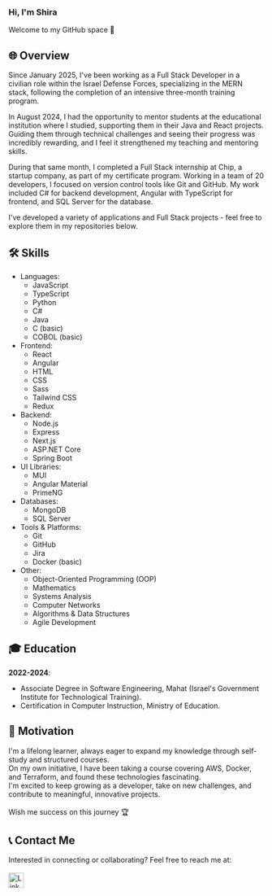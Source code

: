 ### Hi, I'm Shira
Welcome to my GitHub space 👋 

## 🌐 Overview
Since January 2025, I've been working as a Full Stack Developer in a civilian role within the Israel Defense Forces, specializing in the MERN stack, following the completion of an intensive three-month training program.
<br>

In August 2024, I had the opportunity to mentor students at the educational institution where I studied, supporting them in their Java and React projects. Guiding them through technical challenges and seeing their progress was incredibly rewarding, and I feel it strengthened my teaching and mentoring skills.<br>

During that same month, I completed a Full Stack internship at Chip, a startup company, as part of my certificate program. Working in a team of 20 developers, I focused on version control tools like Git and GitHub. My work included C# for backend development, Angular with TypeScript for frontend, and SQL Server for the database.<br>

I've developed a variety of applications and Full Stack projects - feel free to explore them in my repositories below.<br>

## 🛠️ Skills
- Languages:
  - JavaScript
  - TypeScript
  - Python
  - C#
  - Java
  - C (basic)
  - COBOL (basic)
- Frontend:
  - React
  - Angular
  - HTML
  - CSS
  - Sass
  - Tailwind CSS
  - Redux
- Backend:
  - Node.js
  - Express
  - Next.js
  - ASP.NET Core
  - Spring Boot
- UI Libraries:
  - MUI
  - Angular Material
  - PrimeNG
- Databases:
  - MongoDB
  - SQL Server
- Tools & Platforms:
  - Git
  - GitHub
  - Jira
  - Docker (basic)
- Other:
  - Object-Oriented Programming (OOP)
  - Mathematics
  - Systems Analysis
  - Computer Networks
  - Algorithms & Data Structures
  - Agile Development

## 🎓 Education
**2022-2024**:
  - Associate Degree in Software Engineering, Mahat (Israel's Government Institute for Technological Training).
  - Certification in Computer Instruction, Ministry of Education.

## 💪 Motivation
I'm a lifelong learner, always eager to expand my knowledge through self-study and structured courses.<br>
On my own initiative, I have been taking a course covering AWS, Docker, and Terraform, and found these technologies fascinating.<br>
I'm excited to keep growing as a developer, take on new challenges, and contribute to meaningful, innovative projects. <br><br>
Wish me success on this journey 🏆

## 📞 Contact Me
Interested in connecting or collaborating? Feel free to reach me at: <br><br>
<a href="https://www.linkedin.com/in/shirabiton/">
  <img src="https://img.shields.io/badge/LinkedIn-%230077B5.svg?style=for-the-badge&logo=linkedin&logoColor=white" alt="LinkedIn" style="height: 30px;">
</a>
